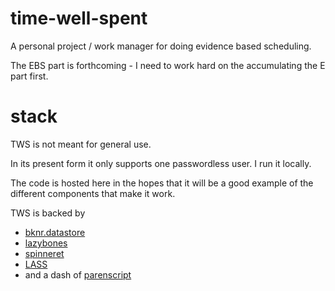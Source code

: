 # time-well-spent

A personal project / work manager for doing evidence based scheduling.

The EBS part is forthcoming - I need to work hard on the accumulating
the E part first.


# stack

TWS is not meant for general use. 

In its present form it only supports one passwordless user. I  run it locally. 

The code is hosted here in the hopes that it will be a good example of the different components that make it work.

TWS is backed by 

- [bknr.datastore](https://github.com/hanshuebner/bknr-datastore) 
- [lazybones](https://github.com/cbeo/lazybones)
- [spinneret](https://github.com/ruricolist/spinneret)
- [LASS](https://github.com/Shinmera/LASS)
- and a dash of [parenscript](https://common-lisp.net/project/parenscript/)
